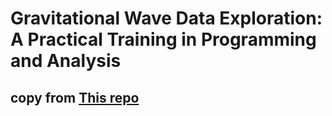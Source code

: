 # Gravitational Wave Data Exploration: A Practical Training in Programming and Analysis

## copy from [This repo](https://github.com/iphysresearch/GWData-Bootcamp)

